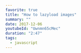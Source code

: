 ```yaml
---
favorite: true
title: "How to lazyload images"
summary: ""
date: 2017-12-06
youtubeId: "Uwnmn65cMec"
duration: "2:47"
tags:
  - javascript
---
```

